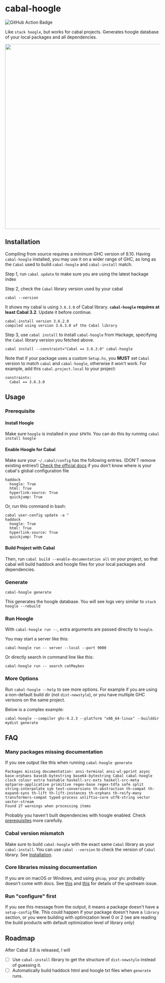 # cabal-hoogle

![GitHub Action Badge](https://github.com/kokobd/cabal-hoogle/actions/workflows/test.yml/badge.svg?branch=main)

Like `stack hoogle`, but works for cabal projects. Generates hoogle database of your local packages and all dependencies.

<img src="https://user-images.githubusercontent.com/16440269/180609310-643ff9a1-c1eb-479a-b9ca-0cf69d65a62a.gif" width="600"/>

## Installation

Compiling from source requires a minimum GHC version of 8.10. Having `cabal-hoogle` installed, you may use it on a wider range of GHC,
as long as the `Cabal` used to build `cabal-hoogle` and `cabal-install` match.

Step 1, run `cabal update` to make sure you are using the latest hackage index

Step 2, check the `Cabal` library version used by your cabal
```
cabal --version
```
It shows my cabal is using `3.6.3.0` of Cabal library. **`cabal-hoogle` requires at least Cabal 3.2**. Update it before continue.
```
cabal-install version 3.6.2.0
compiled using version 3.6.3.0 of the Cabal library 
```

Step 3, use `cabal install` to install `cabal-hoogle` from Hackage, specifying the `Cabal` library version you fetched above.
```
cabal install --constraint="Cabal == 3.6.3.0" cabal-hoogle
```

Note that if your package uses a custom `Setup.hs`, you **MUST** set `Cabal` version to match `cabal` and `cabal-hoogle`, otherwise it won't work.
For example, add this `cabal.project.local` to your project:
```
constraints:
  Cabal == 3.6.3.0
```

## Usage

### Prerequisite

#### Install Hoogle
Make sure `hoogle` is installed in your `$PATH`. You can do this by running `cabal install hoogle`

#### Enable Hoogle for Cabal
Make sure your `~/.cabal/config` has the following entries. (DON'T remove existing entries!) [Check the official docs](https://cabal.readthedocs.io/en/3.6/installing-packages.html) if you don't know where is your cabal's global configuration file 

```
haddock
  hoogle: True
  html: True
  hyperlink-source: True
  quickjump: True
```

Or, run this command in bash:
```
cabal user-config update -a "
haddock
  hoogle: True
  html: True
  hyperlink-source: True
  quickjump: True
```

#### Build Project with Cabal

Then, run `cabal build --enable-documentation all` on your project, so that cabal will build haddock and
hoogle files for your local packages and dependencies.

### Generate
```
cabal-hoogle generate
```

This generates the hoogle database. You will see logs very similar to `stack hoogle --rebuild`

### Run Hoogle

With `cabal-hoogle run --`, extra arguments are passed directly to `hoogle`.

You may start a server like this:
```
cabal-hoogle run -- server --local --port 9000
```

Or directly search in command line like this:
```
cabal-hoogle run -- search catMaybes
```

### More Options

Run `cabal-hoogle --help` to see more options. For example if you are using a non-default build dir (not `dist-newstyle`), or you have multiple GHC verisons on the same project.

Below is a complex example:
```
cabal-hoogle --compiler ghc-9.2.3 --platform "x86_64-linux" --builddir mydist generate
```

## FAQ

### Many packages missing documentation

If you see output like this when running `cabal-hoogle generate`
```
Packages missing documentation: ansi-terminal ansi-wl-pprint async base-orphans base16-bytestring base64-bytestring Cabal cabal-hoogle clock colour extra hashable haskell-src-exts haskell-src-meta optparse-applicative primitive regex-base regex-tdfa safe split string-interpolate syb text-conversions th-abstraction th-compat th-expand-syns th-lift th-lift-instances th-orphans th-reify-many transformers-compat typed-process unliftio-core utf8-string vector vector-stream
Found 27 warnings when processing items
```

Probably you haven't built dependencies with hoogle enabled. Check [prerequisites](#prerequisite) more carefully.

### Cabal version mismatch

Make sure to build `cabal-hoogle` with the exact same `Cabal` library as your `cabal-install`. You can use `cabal --version`
to check the version of `Cabal` library. See [Installation](#installation).

### Core libraries missing documentation

If you are on macOS or Windows, and using `ghcup`, your `ghc` probably doesn't come with docs.
See [this](https://gitlab.haskell.org/ghc/ghc/-/issues/20903) and [this](https://github.com/haskell/haskell-language-server/issues/208#issuecomment-1162169087) for details of the upstream issue.

### Run "configure" first

If you see this message from the output, it means a package doesn't have a `setup-config` file. This could happen if your package doesn't have a `library` section, or you were building with optimization level 0 or 2 (we are reading the build products with default optimization level of library only)

## Roadmap

After Cabal 3.8 is released, I will

- [ ] Use `cabal-install` library to get the structure of `dist-newstyle` instead of guessing it.
- [ ] Automatically build haddock html and hoogle txt files when `generate` runs.
